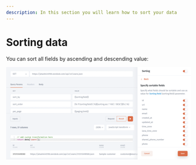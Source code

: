 ```yaml
---
description: In this section you will learn how to sort your data
---
```


# Sorting data

You can sort all fields by ascending and descending value:

![](<../../../.gitbook/assets/image (838).png>)
